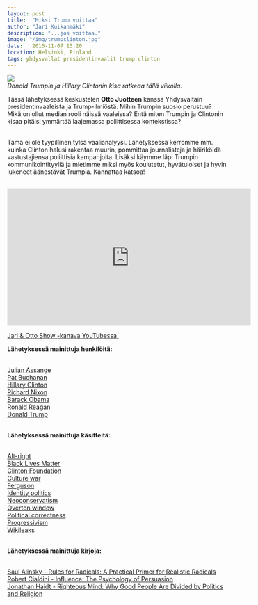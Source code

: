 ```yaml
---
layout: post
title:  "Miksi Trump voittaa"
author: "Jari Kuikanmäki"
description: "...jos voittaa."
image: "/img/trumpclinton.jpg"
date:   2016-11-07 15:20
location: Helsinki, Finland
tags: yhdysvallat presidentinvaalit trump clinton
---
```


<div class="post-image">
<img src="{{ "/img/trumpclinton.jpg" | prepend: site.baseurl }}">
</div>
<em>Donald Trumpin ja Hillary Clintonin kisa ratkeaa tällä viikolla.</em>

<p>Tässä lähetyksessä keskustelen <b>Otto Juotteen</b> kanssa Yhdysvaltain presidentinvaaleista ja Trump-ilmiöstä. Mihin Trumpin suosio perustuu? Mikä on ollut median rooli näissä vaaleissa? Entä miten Trumpin ja Clintonin kisaa pitäisi ymmärtää laajemassa poliittisessa kontekstissa?<br><br>

Tämä ei ole tyypillinen tylsä vaalianalyysi. Lähetyksessä kerromme mm. kuinka Clinton halusi rakentaa muurin, pommittaa journalisteja ja häiriköidä vastustajiensa poliittisia kampanjoita. Lisäksi käymme läpi Trumpin kommunikointityyliä ja mietimme miksi myös koulutetut, hyvätuloiset ja hyvin lukeneet äänestävät Trumpia. Kannattaa katsoa!<br><br>

<iframe width="560" height="315" src="https://www.youtube.com/embed/9WLCndrDS2U" frameborder="0" allowfullscreen></iframe>

<p><a href="https://www.youtube.com/channel/UCHOTEl3XEzqv3VuLr20cyOA" target="_blank">Jari & Otto Show -kanava YouTubessa.</a></p>

<b>Lähetyksessä mainittuja henkilöitä:</b><br><br>

<a href="http://en.wikipedia.org/wiki/Julian_Assange" target="_blank">Julian Assange</a><br>
<a href="http://en.wikipedia.org/wiki/Pat_Buchanan" target="_blank">Pat Buchanan</a><br>
<a href="http://en.wikipedia.org/wiki/Hillary_Clinton" target="_blank">Hillary Clinton</a><br>
<a href="http://en.wikipedia.org/wiki/Richard_Nixon" target="_blank">Richard Nixon</a><br>
<a href="http://en.wikipedia.org/wiki/Barack_Obama" target="_blank">Barack Obama</a><br>
<a href="http://en.wikipedia.org/wiki/Ronald_Reagan" target="_blank">Ronald Reagan</a><br>
<a href="http://en.wikipedia.org/wiki/Donald_Trump" target="_blank">Donald Trump</a><br><br>

<b>Lähetyksessä mainittuja käsitteitä:</b><br><br>

<a href="http://en.wikipedia.org/wiki/Alt-right" target="_blank">Alt-right</a><br>
<a href="http://en.wikipedia.org/wiki/Black_Lives_Matter" target="_blank">Black Lives Matter</a><br>
<a href="http://en.wikipedia.org/wiki/Clinton_Foundation" target="_blank">Clinton Foundation</a><br>
<a href="http://en.wikipedia.org/wiki/Culture_war" target="_blank">Culture war</a><br>
<a href="http://en.wikipedia.org/wiki/Ferguson_unrest" target="_blank">Ferguson</a><br>
<a href="http://en.wikipedia.org/wiki/Identity_politics" target="_blank">Identity politics</a><br>
<a href="http://en.wikipedia.org/wiki/Neoconservatism" target="_blank">Neoconservatism</a><br>
<a href="http://en.wikipedia.org/wiki/Overton_window" target="_blank">Overton window</a><br>
<a href="http://en.wikipedia.org/wiki/Political_correctness" target="_blank">Political correctness</a><br>
<a href="http://en.wikipedia.org/wiki/Progressivism" target="_blank">Progressivism</a><br>
<a href="http://en.wikipedia.org/wiki/Wikileaks" target="_blank">Wikileaks</a><br><br>

<b>Lähetyksessä mainittuja kirjoja:</b><br><br>

<a href="http://www.amazon.com/Rules-Radicals-Practical-Primer-Realistic/dp/0679721134" target="_blank">Saul Alinsky - Rules for Radicals: A Practical Primer for Realistic Radicals</a><br>
<a href="http://www.amazon.com/Influence-Psychology-Persuasion-Robert-Cialdini/dp/006124189X" target="_blank">Robert Cialdini - Influence: The Psychology of Persuasion</a><br>
<a href="http://www.amazon.com/Righteous-Mind-Divided-Politics-Religion/dp/0307455777" target="_blank">Jonathan Haidt - Righteous Mind: Why Good People Are Divided by Politics and Religion</a><br>
</p>